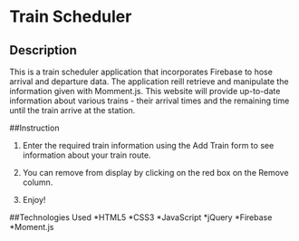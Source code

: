 # Train Scheduler

## Description
This is a train scheduler application that incorporates Firebase to hose arrival and departure data.  The application reill retrieve and manipulate the information given with Momment.js.  This website will provide up-to-date information about various trains - their arrival times and the remaining time until the train arrive at the station.

##Instruction
1. Enter the required train information using the Add Train form to see information about your train route.

1. You can remove from display by clicking on the red box on the Remove column.

1. Enjoy!

##Technologies Used
*HTML5
*CSS3
*JavaScript
*jQuery
*Firebase
*Moment.js
